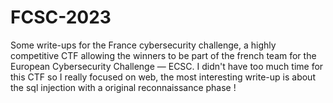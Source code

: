# FCSC-2023
Some write-ups for the France cybersecurity challenge, a highly competitive CTF allowing the winners to be part of the french team for the European Cybersecurity Challenge — ECSC.
I didn't have too much time for this CTF so I really focused on web, the most interesting write-up is about the sql injection with a original reconnaissance phase !
